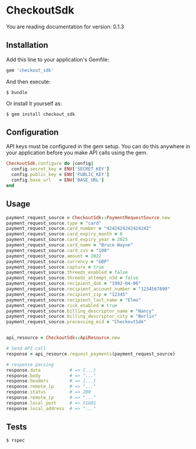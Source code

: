 # CheckoutSdk

You are reading documentation for version: 0.1.3

## Installation

Add this line to your application's Gemfile:

```ruby
gem 'checkout_sdk'
```

And then execute:

    $ bundle

Or install it yourself as:

    $ gem install checkout_sdk

## Configuration

API keys must be configured in the gem setup. You can do this anywhere in your application before you make API calls using the gem.

```ruby
CheckoutSdk.configure do |config|
  config.secret_key = ENV['SECRET_KEY']
  config.public_key = ENV['PUBLIC_KEY']
  config.base_url   = ENV['BASE_URL']
end
```

## Usage

```ruby
payment_request_source = CheckoutSdk::PaymentRequestSource.new
payment_request_source.type = "card"
payment_request_source.card_number = "4242424242424242"
payment_request_source.card_expiry_month = 6
payment_request_source.card_expiry_year = 2025
payment_request_source.card_name = "Bruce Wayne"
payment_request_source.card_cvv = "100"
payment_request_source.amount = 2022
payment_request_source.currency = "GBP"
payment_request_source.capture = true
payment_request_source.threeds_enabled = false
payment_request_source.threeds_attempt_n3d = false
payment_request_source.recipient_dob = "1992-04-06"
payment_request_source.recipient_account_number = "1234567890"
payment_request_source.recipient_zip = "12345"
payment_request_source.recipient_last_name = "Elmo"
payment_request_source.risk_enabled = true
payment_request_source.billing_descriptor_name = "Nancy"
payment_request_source.billing_descriptor_city = "Berlin"
payment_request_source.processing_mid = "CheckoutSdk"


api_resource = CheckoutSdk::ApiResource.new

# Send API call
response = api_resource.request_payments(payment_request_source)

# response parsing
response.data           # => {...}
response.body           # => "..."
response.headers        # => {...}
response.remote_ip      # => "..."
response.status         # => 200
response.remote_ip      # => "..."
response.local_port     # => 51601
response.local_address  # => "..."
```

## Tests

    $ rspec
